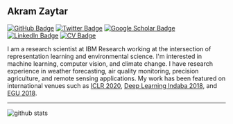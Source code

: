 ## Akram Zaytar

[![GitHub Badge](https://img.shields.io/github/followers/akramz?style=social)](https://github.com/akramz?tab=followers)
[![Twitter Badge](https://img.shields.io/twitter/follow/akramoz?style=social)](https://twitter.com/akramoz)
[![Google Scholar Badge](https://img.shields.io/badge/Google-Scholar-lightgrey)](https://scholar.google.com/citations?user=m1J5OaIAAAAJ&hl=en&authuser=1)
[![LinkedIn Badge](https://img.shields.io/badge/My-LinkedIn-blue)](https://www.linkedin.com/in/akramz/)
[![CV Badge](https://img.shields.io/badge/My-CV-critical)](https://www.notion.so/Resume-c2bda93fd82f462fb3982d31a7785aee)

I am a research scientist at IBM Research working at the intersection of representation learning and environmental science. I'm interested in machine learning, computer vision, and climate change. I have research experience in weather forecasting, air quality monitoring, precision agriculture, and remote sensing applications. My work has been featured on international venues such as [ICLR 2020](https://www.cv4gc.org/cv4a2020/), [Deep Learning Indaba 2018](https://deeplearningindaba.com/2020/), and [EGU 2018](https://meetingorganizer.copernicus.org/EGU2018/EGU2018-19766.pdf). 

<!-- --- -->
<!-- ### Open-source Projects -->
<!-- - **PROJECT CATEGORY:** [PROJECT-1](https://github.com/akramz/project-1) | [PROJECT-2](https://github.com/akramz/project-2). -->
<!-- --- -->

---

![github stats](https://github-readme-stats.vercel.app/api?username=akramz&show_icons=true)
